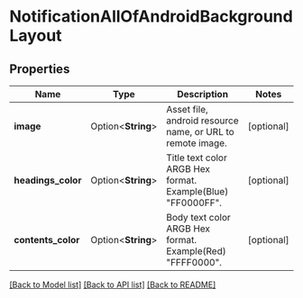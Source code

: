 # NotificationAllOfAndroidBackgroundLayout

## Properties

Name | Type | Description | Notes
------------ | ------------- | ------------- | -------------
**image** | Option<**String**> | Asset file, android resource name, or URL to remote image. | [optional]
**headings_color** | Option<**String**> | Title text color ARGB Hex format. Example(Blue) \"FF0000FF\". | [optional]
**contents_color** | Option<**String**> | Body text color ARGB Hex format. Example(Red) \"FFFF0000\". | [optional]

[[Back to Model list]](../README.md#documentation-for-models) [[Back to API list]](../README.md#documentation-for-api-endpoints) [[Back to README]](../README.md)


